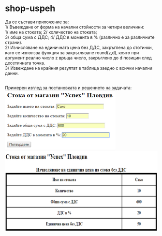 # shop-uspeh
Да се състави приложение за:
<br>1/ Въвеждане от форма на начални стойности за четири величини:
<br>1/ име на стоката;  2/ количество на стоката; 
<br>3/ обща сума с ДДС; 4/ ДДС в момента в % (различно е за различните страни).
<br>2/ Изчисляване на единичната цена без ДДС, закръглена до стотинки, като се използва функция за закръгляване round(z,d), която при аргумент реално число z връща число, закръглено до  d  позиции след десетичната точка.
<br>3/ Извеждане на крайния резултат в таблица заедно с всички начални данни.

<br>Примерен изглед за постановката и решението на задачата:
<img src="Screenshot-1.png"/>
<img src="Screenshot-2.png"/>
